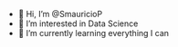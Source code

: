 - 👋 Hi, I’m @SmauricioP
- 👀 I’m interested in Data Science
- 🌱 I’m currently learning everything I can

<!---
SmauricioP/SmauricioP is a ✨ special ✨ repository because its `README.md` (this file) appears on your GitHub profile.
You can click the Preview link to take a look at your changes.
--->
